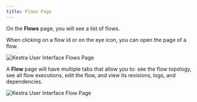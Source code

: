 ```yaml
---
title: Flows Page
---
```


On the **Flows** page, you will see a list of flows. 

When clicking on a flow id or on the eye icon, you can open the page of a flow.

![Kestra User Interface Flows Page](/docs/user-interface-guide/04-Flows.png)

A **Flow** page will have multiple tabs that allow you to: see the flow topology, see all flow executions, edit the flow, and view its revisions, logs, and dependencies.

![Kestra User Interface Flow Page](/docs/user-interface-guide/05-Flows-Flow.png)